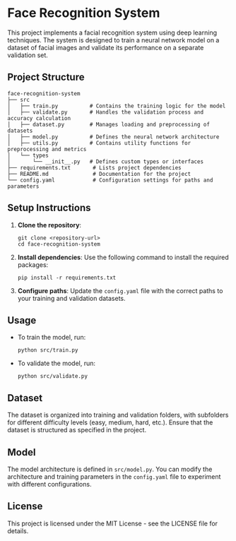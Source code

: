 # Face Recognition System

This project implements a facial recognition system using deep learning techniques. The system is designed to train a neural network model on a dataset of facial images and validate its performance on a separate validation set.

## Project Structure

```
face-recognition-system
├── src
│   ├── train.py          # Contains the training logic for the model
│   ├── validate.py       # Handles the validation process and accuracy calculation
│   ├── dataset.py        # Manages loading and preprocessing of datasets
│   ├── model.py          # Defines the neural network architecture
│   ├── utils.py          # Contains utility functions for preprocessing and metrics
│   └── types
│       └── __init__.py   # Defines custom types or interfaces
├── requirements.txt       # Lists project dependencies
├── README.md              # Documentation for the project
└── config.yaml            # Configuration settings for paths and parameters
```

## Setup Instructions

1. **Clone the repository**:
   ```
   git clone <repository-url>
   cd face-recognition-system
   ```

2. **Install dependencies**:
   Use the following command to install the required packages:
   ```
   pip install -r requirements.txt
   ```

3. **Configure paths**:
   Update the `config.yaml` file with the correct paths to your training and validation datasets.

## Usage

- To train the model, run:
  ```
  python src/train.py
  ```

- To validate the model, run:
  ```
  python src/validate.py
  ```

## Dataset

The dataset is organized into training and validation folders, with subfolders for different difficulty levels (easy, medium, hard, etc.). Ensure that the dataset is structured as specified in the project.

## Model

The model architecture is defined in `src/model.py`. You can modify the architecture and training parameters in the `config.yaml` file to experiment with different configurations.

## License

This project is licensed under the MIT License - see the LICENSE file for details.